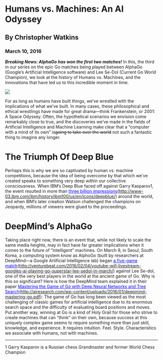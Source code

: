 <!DOCTYPE html>
<html lang="en">
<head>
  <meta charset="UTF-8">
  <title>Humans vs Machines Blog</title>
</head>
<body>
  <!-- This was adapted from: http://blog.udacity.com/2016/03/humans-vs-machines-an-ai-odyssey-2.html -->
  <!-- Format this text to match the mockup exactly! -->
 <h1>Humans vs. Machines: An AI Odyssey</h1>
  
  <h2>By Christopher Watkins</h2>
  
  <h3>March 10, 2016</h3>
  
  <b>***Breaking News: AlphaGo has won the first two matches!***</b> In this, the third in our series on the epic Go matches being played between AlphaGo (Google’s Artificial Intelligence software) and Lee Se-Dol (Current Go World Champion), we look at the history of Humans vs. Machines, and the innovations that have led us to this incredible moment in time.

  <img src="http://i2.wp.com/blog.udacity.com/wp-content/uploads/2016/03/56df2490a351d802222160.gif">

<p>
  For as long as humans have built things, we’ve wrestled with the implications of what we’ve built. In many cases, these philosophical and ethical wrestlings have made for great drama—think Frankenstein, or 2001: A Space Odyssey. Often, the hypothetical scenarios we envision come remarkably close to true, and the discoveries we’ve made in the fields of Artificial Intelligence and Machine Learning make clear that a “computer with a mind of its own” is<del>going to take over the world</del> not such a fantastic thing to imagine any longer.</p>

  <h1>The Triumph Of Deep Blue</h1>

  Perhaps this is why we are so captivated by human vs. machine competitions, because the idea of being overcome by that which we’ve created speaks to something very deep within our collective consciousness. When IBM’s Deep Blue faced off against Garry Kasparov1, the event resulted in more than <font color="blue"><u>three billion impressions</u></font>(http://www-03.ibm.com/ibm/history/ibm100/us/en/icons/deepblue/) around the world, and when IBM’s later creation Watson challenged the champions on Jeopardy, millions of viewers were glued to the proceedings.

 <h1>DeepMind’s AlphaGo</h1>

  Taking place right now, there is an event that, while not likely to scale the same media heights, may in fact have far greater implications when it comes to the future of “intelligent” machines. On March 9, in Seoul, South Korea, a computing system know as AlphoGo (built by researchers at DeepMind—a Google Artificial Intelligence lab) began <font color="blue"><u>a five-game match</u></font>(http://venturebeat.com/2016/02/04/youtube-will-livestream-googles-ai-playing-go-superstar-lee-sedol-in-march/) against Lee Se-dol, one of the very best players in the world at the ancient game of Go.
  Why is this so significant?
  Here is how the DeepMind team explained it in their paper <font color="blue"><u>Mastering the Game of Go with Deep Neural Networks and Tree Search</u></font>(http://airesearch.com/wp-content/uploads/2016/01/deepmind-mastering-go.pdf):
  The game of Go has long been viewed as the most challenging of classic games for artificial intelligence due to its enormous search space and the difficulty of evaluating board positions and moves.
  Put another way, winning at Go is a kind of Holy Grail for those who strive to create machines that can “think” on their own, because success at this uniquely complex game seems to require something more than just skill, knowledge, and experience. It requires intuition. Feel. Style. Characteristics we associate with humans, not with machines.
  <hr align="right"/>
  1 Garry Kasparov is a Russian chess Grandmaster and former World Chess Champion
</body>
</html>

